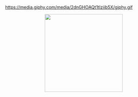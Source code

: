 https://media.giphy.com/media/2dnGHOAQt1tIziib5X/giphy.gif

<p  align="center"><img height="250" src = "https://media.giphy.com/media/2dnGHOAQt1tIziib5X/giphy.gif"></p>
<!--
**sanchitvj/sanchitvj** is a ✨ _special_ ✨ repository because its `README.md` (this file) appears on your GitHub profile.

Here are some ideas to get you started:

- 🔭 I’m currently working on ...
- 🌱 I’m currently learning ...
- 👯 I’m looking to collaborate on ...
- 🤔 I’m looking for help with ...
- 💬 Ask me about ...
- 📫 How to reach me: ...
- 😄 Pronouns: ...
- ⚡ Fun fact: ...
-->
